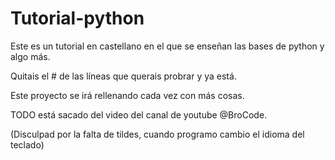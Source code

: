 # Tutorial-python

 Este es un tutorial en castellano en el que se enseñan las bases de python y algo más.
 
 Quitais el # de las líneas que querais probrar y ya está. 
 
 Este proyecto se irá rellenando cada vez con más cosas.
 
 TODO está sacado del video del canal de youtube @BroCode.

(Disculpad por la falta de tildes, cuando programo cambio el idioma del teclado) 
